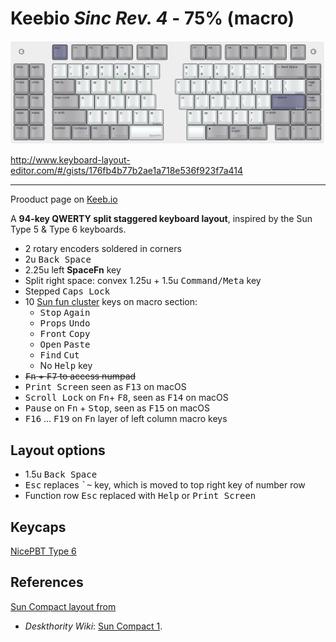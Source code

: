 # Keebio <em>Sinc Rev. 4</em> - 75% (macro)

![Keebio Sinc Rev. 4](images/keebio-sinc-rev4-75-macro.png)

<http://www.keyboard-layout-editor.com/#/gists/176fb4b77b2ae1a718e536f923f7a414>

---

Prooduct page on [Keeb.io](https://keeb.io/collections/sinc/products/sinc-rev-4-split-staggered-75-keyboard)

A <strong>94-key QWERTY split staggered keyboard layout</strong>, inspired by the Sun Type 5 & Type 6 keyboards.

* 2 rotary encoders soldered in corners
* 2u <kbd>Back Space</kbd>
* 2.25u left <strong>SpaceFn</strong> key
* Split right space: convex 1.25u + 1.5u <kbd>Command/Meta</kbd> key
* Stepped <kbd>Caps Lock</kdb>
* 10 [Sun fun cluster](https://deskthority.net/wiki/Fun_cluster#Sun) keys on macro section:
  * <kbd>Stop</kbd> <kbd>Again</kbd>
  * <kbd>Props</kbd> <kbd>Undo</kbd>
  * <kbd>Front</kbd> <kbd>Copy</kbd>
  * <kbd>Open</kbd> <kbd>Paste</kbd>
  * <kbd>Find</kbd> <kbd>Cut</kbd>
  * No <kbd>Help</kbd> key
* <s><kbd>Fn</kbd> + <kbd>F7</kbd> to access numpad</s>
* <kbd>Print Screen</kbd> seen as <kbd>F13</kbd> on macOS
* <kbd>Scroll Lock</kbd> on <kbd>Fn</kbd>+ <kbd>F8</kbd>, seen as <kbd>F14</kbd> on macOS
* <kbd>Pause</kbd> on <kbd>Fn</kbd> + <kbd>Stop</kbd>, seen as <kbd>F15</kbd> on macOS
* <kbd>F16</kbd> … <kbd>F19</kbd> on <kbd>Fn</kbd> layer of left column macro keys

## Layout options

* 1.5u <kbd>Back Space</kbd>
* <kbd>Esc</kbd> replaces <kbd>`~</kbd> key, which is moved to top right key of number row
* Function row <kbd>Esc</kbd> replaced with <kbd>Help</kbd> or <kbd>Print Screen</kbd>


## Keycaps

[NicePBT Type 6](https://cannonkeys.com/products/nicepbt-type-6)

## References

[Sun Compact layout from ](images/Sun-Compact-1-layout.png)

* _Deskthority Wiki_: [Sun Compact 1](https://deskthority.net/wiki/Sun_Compact_1).
